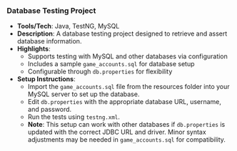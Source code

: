 ### Database Testing Project

- **Tools/Tech**: Java, TestNG, MySQL
- **Description**: A database testing project designed to retrieve and assert database information.
- **Highlights**:
  - Supports testing with MySQL and other databases via configuration
  - Includes a sample `game_accounts.sql` for database setup
  - Configurable through `db.properties` for flexibility
- **Setup Instructions**:
  - Import the `game_accounts.sql` file from the resources folder into your MySQL server to set up the database.
  - Edit `db.properties` with the appropriate database URL, username, and password.
  - Run the tests using `testng.xml`.
  - **Note**: This setup can work with other databases if `db.properties` is updated with the correct JDBC URL and driver. Minor syntax adjustments may be needed in `game_accounts.sql` for compatibility.